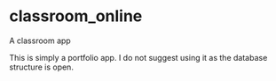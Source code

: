 # classroom_online

A classroom app

This is simply a portfolio app. I do not suggest using it as the database structure is open.
